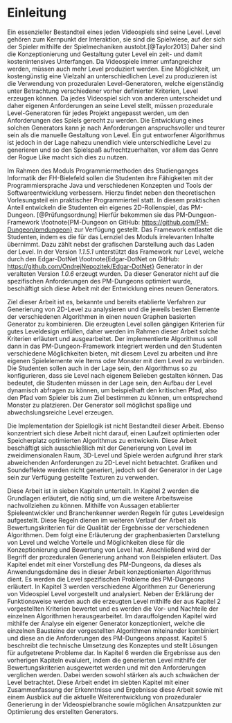 # Einleitung

Ein essenzieller Bestandteil eines jeden Videospiels sind seine Level. Level gehören zum Kernpunkt der Interaktion, sie sind die Spielwiese, auf der sich der Spieler mithilfe der Spielmechaniken austobt.[@Taylor2013] Daher sind die Konzeptionierung und Gestaltung guter Level ein zeit- und damit kostenintensives Unterfangen. Da Videospiele immer umfangreicher werden, müssen auch mehr Level produziert werden. Eine Möglichkeit, um kostengünstig eine Vielzahl an unterschiedlichen Level zu produzieren ist die Verwendung von prozeduralen Level-Generatoren, welche eigenständig unter Betrachtung verschiedener vorher definierter Kriterien, Level erzeugen können. Da jedes Videospiel sich von anderen unterscheidet und daher eigenen Anforderungen an seine Level stellt, müssen prozedurale Level-Generatoren für jedes Projekt angepasst werden, um den Anforderungen des Spiels gerecht zu werden. Die Entwicklung eines solchen Generators kann je nach Anforderungen anspruchsvoller und teurer sein als die manuelle Gestaltung von Level. Ein gut entworfener Algorithmus ist jedoch in der Lage nahezu unendlich viele unterschiedliche Level zu generieren und so den Spielspaß aufrechtzuerhalten, vor allem das Genre der Rogue Like macht sich dies zu nutzen.

Im Rahmen des Moduls Programmiermethoden des Studienganges Informatik der FH-Bielefeld sollen die Studenten ihre Fähigkeiten mit der Programmiersprache Java und verschiedenen Konzepten und Tools der Softwareentwicklung verbessern. Hierzu findet neben den theoretischen Vorlesungsteil ein praktischer Programmierteil statt. In diesem praktischen Anteil entwickeln die Studenten ein eigenes 2D-Rollenspiel, das PM-Dungeon. [@Prüfungsordnung] Hierfür bekommen sie das PM-Dungeon-Framework \footnote{PM-Dungeon on GitHub: https://github.com/PM-Dungeon/pmdungeon} zur Verfügung gestellt. Das Framework entlastet die Studenten, indem es die für das Lernziel des Moduls irrelevanten Inhalte übernimmt. Dazu zählt nebst der grafischen Darstellung auch das Laden der Level. In der Version *1.1.5.1* unterstützt das Framework nur Level, welche durch den Edgar-DotNet \footnote{Edgar-DotNet on GitHub: https://github.com/OndrejNepozitek/Edgar-DotNet} Generator in der veralteten Version *1.0.6* erzeugt wurden. Da dieser Generator nicht auf die spezifischen Anforderungen des PM-Dungeons optimiert wurde, beschäftigt sich diese Arbeit mit der Entwicklung eines neuen Generators. 

Ziel dieser Arbeit ist es, bekannte und bereits etablierte Verfahren zur Generierung von 2D-Level zu analysieren und die jeweils besten Elemente der verschiedenen Algorithmen in einen neuen Graphen basierten Generator zu kombinieren. Die erzeugten Level sollen gängigen Kriterien für gutes Leveldesign erfüllen, daher werden im Rahmen dieser Arbeit solche Kriterien erläutert und ausgearbeitet. Der implementierte Algorithmus soll dann in das PM-Dungeon-Framework integriert werden und den Studenten verschiedene Möglichkeiten bieten, mit diesem Level zu arbeiten und ihre eigenen Spielelemente wie Items oder Monster mit dem Level zu verbinden. Die Studenten sollen auch in der Lage sein, den Algorithmus so zu konfigurieren, dass sie Level nach eigenem Belieben gestalten können. Das bedeutet, die Studenten müssen in der Lage sein, den Aufbau der Level dynamisch abfragen zu können, um beispielhaft den kritischen Pfad, also den Pfad vom Spieler bis zum Ziel bestimmen zu können, um entsprechend Monster zu platzieren. Der Generator soll möglichst spaßige und abwechslungsreiche Level erzeugen.

Die Implementation der Spiellogik ist nicht Bestandteil dieser Arbeit. Ebenso konzentriert sich diese Arbeit nicht darauf, einen Laufzeit optimierten oder Speicherplatz optimierten Algorithmus zu entwickeln. Diese Arbeit beschäftigt sich ausschließlich mit der Generierung von Level im zweidimensionalen Raum, 3D-Level und Spiele werden aufgrund ihrer stark abweichenden Anforderungen zu 2D-Level nicht betrachtet. Grafiken und Soundeffekte werden nicht generiert, jedoch soll der Generator in der Lage sein zur Verfügung gestellte Texturen zu verwenden. 

Diese Arbeit ist in sieben Kapiteln unterteilt. In Kapitel 2 werden die Grundlagen erläutert, die nötig sind, um die weitere Arbeitsweise nachvollziehen zu können. Mithilfe von Aussagen etablierter Spieleentwickler und Branchenkenner werden Regeln für gutes Leveldesign aufgestellt. Diese Regeln dienen im weiteren Verlauf der Arbeit als Bewertungskriterien für die Qualität der Ergebnisse der verschiedenen Algorithmen. Dem folgt eine Erläuterung der graphenbasierten Darstellung von Level und welche Vorteile und Möglichkeiten diese für die Konzeptionierung und Bewertung von Level hat. Anschließend wird der Begriff der prozeduralen Generierung anhand von Beispielen erläutert. Das Kapitel endet mit einer Vorstellung des PM-Dungeons, da dieses als Anwendungsdomäne des in dieser Arbeit konzeptionierten Algorithmus dient. Es werden die Level spezifischen Probleme des PM-Dungeons erläutert. In Kapitel 3 werden verschiedene Algorithmen zur Generierung von Videospiel Level vorgestellt und analysiert. Neben der Erklärung der Funktionsweise werden auch die erzeugten Level mithilfe der aus Kapitel 2 vorgestellten Kriterien bewertet und es werden die Vor- und Nachteile der einzelnen Algorithmen herausgearbeitet. Im darauffolgenden Kapitel wird mithilfe der Analyse ein eigener Generator konzeptioniert, welche die einzelnen Bausteine der vorgestellten Algorithmen miteinander kombiniert und diese an die Anforderungen des PM-Dungeons anpasst. Kapitel 5 beschreibt die technische Umsetzung des Konzeptes und stellt Lösungen für aufgetretene Probleme dar. In Kapitel 6 werden die Ergebnisse aus den vorherigen Kapiteln evaluiert, indem die generierten Level mithilfe der Bewertungskriterien ausgewertet werden und mit den Anforderungen verglichen werden. Dabei werden sowohl stärken als auch schwächen der Level betrachtet. Diese Arbeit endet im siebten Kapitel mit einer Zusammenfassung der Erkenntnisse und Ergebnisse diese Arbeit sowie mit einem Ausblick auf die aktuelle Weiterentwicklung von prozeduraler Generierung in der Videospielbranche sowie möglichen Ansatzpunkten zur Optimierung des erstellten Generators.



